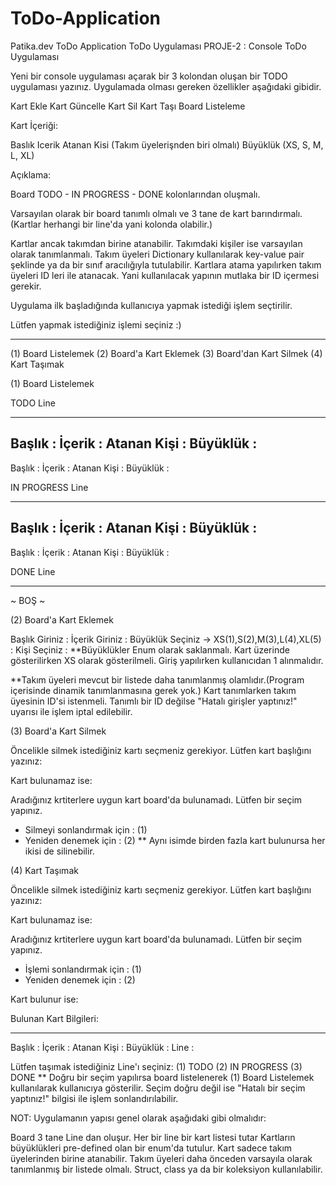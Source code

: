 # ToDo-Application
Patika.dev ToDo Application
ToDo Uygulaması
PROJE-2 : Console ToDo Uygulaması


Yeni bir console uygulaması açarak bir 3 kolondan oluşan bir TODO uygulaması yazınız. Uygulamada olması gereken özellikler aşağıdaki gibidir.



Kart Ekle
Kart Güncelle
Kart Sil
Kart Taşı
Board Listeleme


Kart İçeriği:



Baslık
Icerik
Atanan Kisi (Takım üyelerişnden biri olmalı)
Büyüklük (XS, S, M, L, XL)


Açıklama:



Board TODO - IN PROGRESS - DONE kolonlarından oluşmalı.


Varsayılan olarak bir board tanımlı olmalı ve 3 tane de kart barındırmalı.(Kartlar herhangi bir line'da yani kolonda olabilir.)


Kartlar ancak takımdan birine atanabilir. Takımdaki kişiler ise varsayılan olarak tanımlanmalı. Takım üyeleri Dictionary kullanılarak key-value pair şeklinde ya da bir sınıf aracılığıyla tutulabilir. Kartlara atama yapılırken takım üyeleri ID leri ile atanacak. Yani kullanılacak yapının mutlaka bir ID içermesi gerekir.


Uygulama ilk başladığında kullanıcıya yapmak istediği işlem seçtirilir.


  Lütfen yapmak istediğiniz işlemi seçiniz :) 
  *******************************************
  (1) Board Listelemek
  (2) Board'a Kart Eklemek
  (3) Board'dan Kart Silmek
  (4) Kart Taşımak


(1) Board Listelemek


 TODO Line
 ************************
 Başlık      :
 İçerik      :
 Atanan Kişi :
 Büyüklük    :
 -
 Başlık      :
 İçerik      :
 Atanan Kişi :
 Büyüklük    :
 
 
 IN PROGRESS Line
 ************************
 Başlık      :
 İçerik      :
 Atanan Kişi :
 Büyüklük    :
 -
 Başlık      :
 İçerik      :
 Atanan Kişi :
 Büyüklük    :


 DONE Line
 ************************
 ~ BOŞ ~


(2) Board'a Kart Eklemek


 Başlık Giriniz                                  : 
 İçerik Giriniz                                  :
 Büyüklük Seçiniz -> XS(1),S(2),M(3),L(4),XL(5)  :
 Kişi Seçiniz                                    : 
**Büyüklükler Enum olarak saklanmalı. Kart üzerinde gösterilirken XS olarak gösterilmeli. Giriş yapılırken kullanıcıdan 1 alınmalıdır.



**Takım üyeleri mevcut bir listede daha tanımlanmış olamlıdır.(Program içerisinde dinamik tanımlanmasına gerek yok.) Kart tanımlarken takım üyesinin ID'si istenmeli. Tanımlı bir ID değilse "Hatalı girişler yaptınız!" uyarısı ile işlem iptal edilebilir.



(3) Board'a Kart Silmek


 Öncelikle silmek istediğiniz kartı seçmeniz gerekiyor.
 Lütfen kart başlığını yazınız:  


Kart bulunamaz ise:



 Aradığınız krtiterlere uygun kart board'da bulunamadı. Lütfen bir seçim yapınız.
 * Silmeyi sonlandırmak için : (1)
 * Yeniden denemek için : (2)
** Aynı isimde birden fazla kart bulunursa her ikisi de silinebilir.



(4) Kart Taşımak


 Öncelikle silmek istediğiniz kartı seçmeniz gerekiyor.
 Lütfen kart başlığını yazınız:  


Kart bulunamaz ise:



 Aradığınız krtiterlere uygun kart board'da bulunamadı. Lütfen bir seçim yapınız.
 * İşlemi sonlandırmak için : (1)
 * Yeniden denemek için : (2)


Kart bulunur ise:



 Bulunan Kart Bilgileri:
 **************************************
 Başlık      :
 İçerik      :
 Atanan Kişi :
 Büyüklük    :
 Line        :

 Lütfen taşımak istediğiniz Line'ı seçiniz: 
 (1) TODO
 (2) IN PROGRESS
 (3) DONE
** Doğru bir seçim yapılırsa board listelenerek (1) Board Listelemek kullanılarak kullanıcıya gösterilir. Seçim doğru değil ise "Hatalı bir seçim yaptınız!" bilgisi ile işlem sonlandırılabilir.


NOT: Uygulamanın yapısı genel olarak aşağıdaki gibi olmalıdır:


Board 3 tane Line dan oluşur.
Her bir line bir kart listesi tutar
Kartların büyüklükleri pre-defined olan bir enum'da tutulur.
Kart sadece takım üyelerinden birine atanabilir.
Takım üyeleri daha önceden varsayıla olarak tanımlanmış bir listede olmalı. Struct, class ya da bir koleksiyon kullanılabilir.
